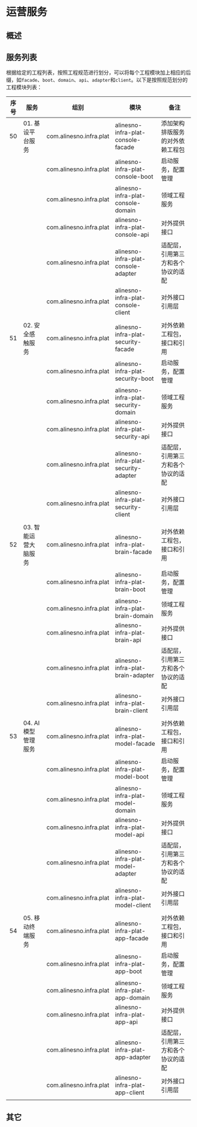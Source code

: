 # 运营服务

## 概述

## 服务列表

根据给定的工程列表，按照工程规范进行划分，可以将每个工程模块加上相应的后缀，如`facade`、`boot`、`domain`、`api`、`adapter`和`client`。以下是按照规范划分的工程模块列表：

| 序号 | 服务                 | 组别                    | 模块                                 | 备注                               |
|:----:|----------------------|-------------------------|--------------------------------------|------------------------------------|
| 50   | 01. 基设平台服务     | com.alinesno.infra.plat | alinesno-infra-plat-console-facade      | 添加架构排版服务的对外依赖工程包   |
|      |                      | com.alinesno.infra.plat | alinesno-infra-plat-console-boot        | 启动服务，配置管理                 |
|      |                      | com.alinesno.infra.plat | alinesno-infra-plat-console-domain      | 领域工程服务                       |
|      |                      | com.alinesno.infra.plat | alinesno-infra-plat-console-api         | 对外提供接口                       |
|      |                      | com.alinesno.infra.plat | alinesno-infra-plat-console-adapter     | 适配层，引用第三方和各个协议的适配 |
|      |                      | com.alinesno.infra.plat | alinesno-infra-plat-console-client      | 对外接口引用层                     |
|      |                      |                         |                                      |
| 51   | 02. 安全感触服务     | com.alinesno.infra.plat | alinesno-infra-plat-security-facade  | 对外依赖工程包，接口和引用         |
|      |                      | com.alinesno.infra.plat | alinesno-infra-plat-security-boot    | 启动服务，配置管理                 |
|      |                      | com.alinesno.infra.plat | alinesno-infra-plat-security-domain  | 领域工程服务                       |
|      |                      | com.alinesno.infra.plat | alinesno-infra-plat-security-api     | 对外提供接口                       |
|      |                      | com.alinesno.infra.plat | alinesno-infra-plat-security-adapter | 适配层，引用第三方和各个协议的适配 |
|      |                      | com.alinesno.infra.plat | alinesno-infra-plat-security-client  | 对外接口引用层                     |
|      |                      |                         |                                      |
| 52   | 03. 智能运营大脑服务 | com.alinesno.infra.plat | alinesno-infra-plat-brain-facade     | 对外依赖工程包，接口和引用         |
|      |                      | com.alinesno.infra.plat | alinesno-infra-plat-brain-boot       | 启动服务，配置管理                 |
|      |                      | com.alinesno.infra.plat | alinesno-infra-plat-brain-domain     | 领域工程服务                       |
|      |                      | com.alinesno.infra.plat | alinesno-infra-plat-brain-api        | 对外提供接口                       |
|      |                      | com.alinesno.infra.plat | alinesno-infra-plat-brain-adapter    | 适配层，引用第三方和各个协议的适配 |
|      |                      | com.alinesno.infra.plat | alinesno-infra-plat-brain-client     | 对外接口引用层                     |
|      |                      |                         |                                      |
| 53   | 04. AI模型管理服务   | com.alinesno.infra.plat | alinesno-infra-plat-model-facade     | 对外依赖工程包，接口和引用         |
|      |                      | com.alinesno.infra.plat | alinesno-infra-plat-model-boot       | 启动服务，配置管理                 |
|      |                      | com.alinesno.infra.plat | alinesno-infra-plat-model-domain     | 领域工程服务                       |
|      |                      | com.alinesno.infra.plat | alinesno-infra-plat-model-api        | 对外提供接口                       |
|      |                      | com.alinesno.infra.plat | alinesno-infra-plat-model-adapter    | 适配层，引用第三方和各个协议的适配 |
|      |                      | com.alinesno.infra.plat | alinesno-infra-plat-model-client     | 对外接口引用层                     |
|      |                      |                         |                                      |
| 54   | 05. 移动终端服务     | com.alinesno.infra.plat | alinesno-infra-plat-app-facade       | 对外依赖工程包，接口和引用         |
|      |                      | com.alinesno.infra.plat | alinesno-infra-plat-app-boot         | 启动服务，配置管理                 |
|      |                      | com.alinesno.infra.plat | alinesno-infra-plat-app-domain       | 领域工程服务                       |
|      |                      | com.alinesno.infra.plat | alinesno-infra-plat-app-api          | 对外提供接口                       |
|      |                      | com.alinesno.infra.plat | alinesno-infra-plat-app-adapter      | 适配层，引用第三方和各个协议的适配 |
|      |                      | com.alinesno.infra.plat | alinesno-infra-plat-app-client       | 对外接口引用层                     |
|      |                      |                         |                                      |

## 其它
